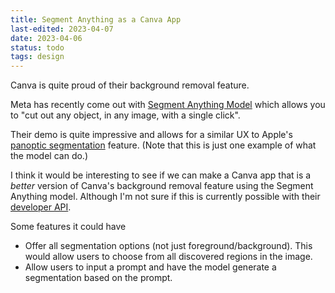 ```yaml
---
title: Segment Anything as a Canva App
last-edited: 2023-04-07
date: 2023-04-06
status: todo
tags: design
---
```


Canva is quite proud of their background removal feature.

Meta has recently come out with [Segment Anything Model][segment-anything] which
allows you to "cut out any object, in any image, with a single click".

Their demo is quite impressive and allows for a similar UX to Apple's
[panoptic segmentation][apple-panoptic] feature. (Note that this is just one
example of what the model can do.)

I think it would be interesting to see if we can make a Canva app that is a
_better_ version of Canva's background removal feature using the Segment Anything model.
Although I'm not sure if this is currently possible with their [developer API][developer-api].

Some features it could have

- Offer all segmentation options (not just foreground/background). This would
  allow users to choose from all discovered regions in the image.
- Allow users to input a prompt and have the model generate a segmentation
  based on the prompt.

[apple-panoptic]: https://machinelearning.apple.com/research/panoptic-segmentation
[segment-anything]: https://segment-anything.com
[developer-api]: https://canva.dev